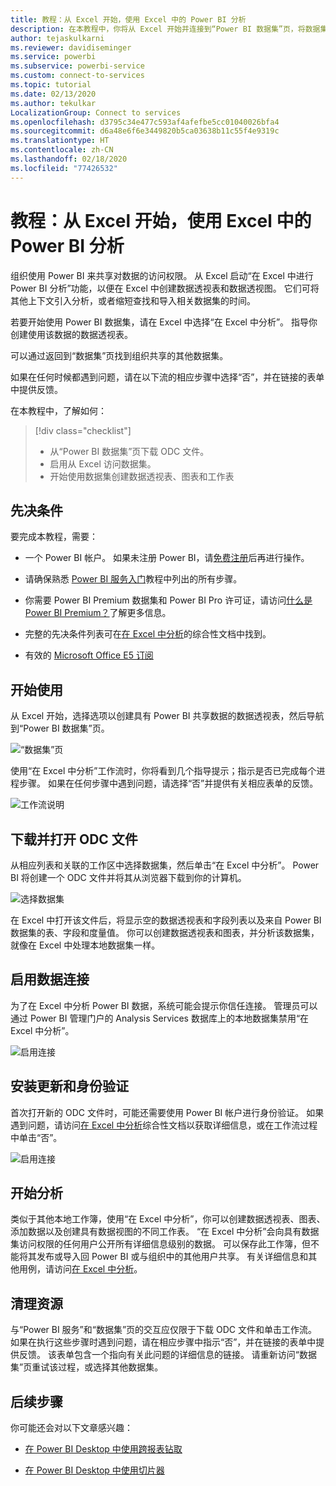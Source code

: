 ```yaml
---
title: 教程：从 Excel 开始，使用 Excel 中的 Power BI 分析
description: 在本教程中，你将从 Excel 开始并连接到“Power BI 数据集”页，将数据集导入 Excel。
author: tejaskulkarni
ms.reviewer: davidiseminger
ms.service: powerbi
ms.subservice: powerbi-service
ms.custom: connect-to-services
ms.topic: tutorial
ms.date: 02/13/2020
ms.author: tekulkar
LocalizationGroup: Connect to services
ms.openlocfilehash: d3795c34e477c593af4afefbe5cc01040026bfa4
ms.sourcegitcommit: d6a48e6f6e3449820b5ca03638b11c55f4e9319c
ms.translationtype: HT
ms.contentlocale: zh-CN
ms.lasthandoff: 02/18/2020
ms.locfileid: "77426532"
---
```

# <a name="tutorial-use-power-bi-analyze-in-excel-starting-in-excel"></a>教程：从 Excel 开始，使用 Excel 中的 Power BI 分析

组织使用 Power BI 来共享对数据的访问权限。 从 Excel 启动“在 Excel 中进行 Power BI 分析”功能，以便在 Excel 中创建数据透视表和数据透视图。 它们可将其他上下文引入分析，或者缩短查找和导入相关数据集的时间。

若要开始使用 Power BI 数据集，请在 Excel 中选择“在 Excel 中分析”。 指导你创建使用该数据的数据透视表。  

可以通过返回到“数据集”页找到组织共享的其他数据集。

如果在任何时候都遇到问题，请在以下流的相应步骤中选择“否”，并在链接的表单中提供反馈。  

在本教程中，了解如何：

> [!div class="checklist"]
> * 从“Power BI 数据集”页下载 ODC 文件。
> * 启用从 Excel 访问数据集。
> * 开始使用数据集创建数据透视表、图表和工作表

## <a name="prerequisites"></a>先决条件

要完成本教程，需要：

* 一个 Power BI 帐户。 如果未注册 Power BI，请[免费注册](https://app.powerbi.com/signupredirect?pbi_source=web)后再进行操作。

* 请确保熟悉 [Power BI 服务入门](https://docs.microsoft.com/power-bi/service-get-started)教程中列出的所有步骤。

* 你需要 Power BI Premium 数据集和 Power BI Pro 许可证，请访问[什么是 Power BI Premium？](https://docs.microsoft.com/power-bi/service-premium-what-is)了解更多信息。

* 完整的先决条件列表可在[在 Excel 中分析](https://docs.microsoft.com/power-bi/service-analyze-in-excel#requirements)的综合性文档中找到。

* 有效的 [Microsoft Office E5 订阅](https://www.microsoft.com/microsoft-365/business/office-365-enterprise-e5-business-software?activetab=pivot%3aoverviewtab)

## <a name="get-started"></a>开始使用

从 Excel 开始，选择选项以创建具有 Power BI 共享数据的数据透视表，然后导航到“Power BI 数据集”页。

![“数据集”页](media/service-tutorial-analyze-in-excel/tutorial-analyze-in-excel-01.png)

使用“在 Excel 中分析”工作流时，你将看到几个指导提示；指示是否已完成每个进程步骤。 如果在任何步骤中遇到问题，请选择“否”并提供有关相应表单的反馈。

![工作流说明](media/service-tutorial-analyze-in-excel/tutorial-analyze-in-excel-02.png)

## <a name="download-and-open-the-odc-file"></a>下载并打开 ODC 文件

从相应列表和关联的工作区中选择数据集，然后单击“在 Excel 中分析”。 Power BI 将创建一个 ODC 文件并将其从浏览器下载到你的计算机。

![选择数据集](media/service-tutorial-analyze-in-excel/tutorial-analyze-in-excel-03.png)

在 Excel 中打开该文件后，将显示空的数据透视表和字段列表以及来自 Power BI 数据集的表、字段和度量值。 你可以创建数据透视表和图表，并分析该数据集，就像在 Excel 中处理本地数据集一样。

## <a name="enable-data-connections"></a>启用数据连接

为了在 Excel 中分析 Power BI 数据，系统可能会提示你信任连接。 管理员可以通过 Power BI 管理门户的 Analysis Services 数据库上的本地数据集禁用“在 Excel 中分析”。

![启用连接](media/service-tutorial-analyze-in-excel/tutorial-analyze-in-excel-04.png)

## <a name="install-updates-and-authenticate"></a>安装更新和身份验证

首次打开新的 ODC 文件时，可能还需要使用 Power BI 帐户进行身份验证。  如果遇到问题，请访问[在 Excel 中分析](https://docs.microsoft.com/power-bi/service-analyze-in-excel#sign-in-to-power-bi )综合性文档以获取详细信息，或在工作流过程中单击“否”。

![启用连接](media/service-tutorial-analyze-in-excel/tutorial-analyze-in-excel-05.png)

## <a name="analyze-away"></a>开始分析

类似于其他本地工作簿，使用“在 Excel 中分析”，你可以创建数据透视表、图表、添加数据以及创建具有数据视图的不同工作表。 “在 Excel 中分析”会向具有数据集访问权限的任何用户公开所有详细信息级别的数据。 可以保存此工作簿，但不能将其发布或导入回 Power BI 或与组织中的其他用户共享。 有关详细信息和其他用例，请访问[在 Excel 中分析](https://docs.microsoft.com/power-bi/service-analyze-in-excel#analyze-away)。

## <a name="clean-up-resources"></a>清理资源

与“Power BI 服务”和“数据集”页的交互应仅限于下载 ODC 文件和单击工作流。 如果在执行这些步骤时遇到问题，请在相应步骤中指示“否”，并在链接的表单中提供反馈。 该表单包含一个指向有关此问题的详细信息的链接。 请重新访问“数据集”页重试该过程，或选择其他数据集。

## <a name="next-steps"></a>后续步骤

你可能还会对以下文章感兴趣：

* [在 Power BI Desktop 中使用跨报表钻取](https://docs.microsoft.com/power-bi/desktop-cross-report-drill-through)

* [在 Power BI Desktop 中使用切片器](https://docs.microsoft.com/power-bi/visuals/power-bi-visualization-slicers)
